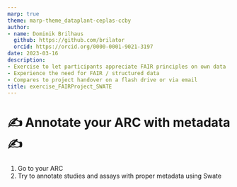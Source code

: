 ```yaml
---
marp: true
theme: marp-theme_dataplant-ceplas-ccby
author:
- name: Dominik Brilhaus
  github: https://github.com/brilator
  orcid: https://orcid.org/0000-0001-9021-3197
date: 2023-03-16
description:
- Exercise to let participants appreciate FAIR principles on own data
- Experience the need for FAIR / structured data
- Compares to project handover on a flash drive or via email
title: exercise_FAIRProject_SWATE
---
```


# ✍️ Annotate your ARC with metadata ✍️

1. Go to your ARC
2. Try to annotate studies and assays with proper metadata using Swate
